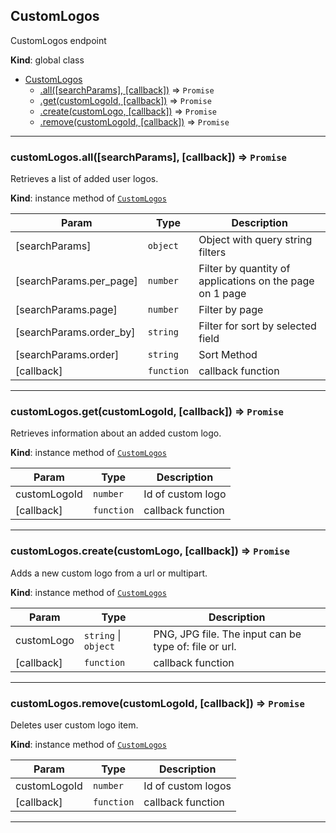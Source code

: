 <a name="CustomLogos"></a>

## CustomLogos
CustomLogos endpoint

**Kind**: global class  

* [CustomLogos](#CustomLogos)
    * [.all([searchParams], [callback])](#CustomLogos+all) ⇒ <code>Promise</code>
    * [.get(customLogoId, [callback])](#CustomLogos+get) ⇒ <code>Promise</code>
    * [.create(customLogo, [callback])](#CustomLogos+create) ⇒ <code>Promise</code>
    * [.remove(customLogoId, [callback])](#CustomLogos+remove) ⇒ <code>Promise</code>


* * *

<a name="CustomLogos+all"></a>

### customLogos.all([searchParams], [callback]) ⇒ <code>Promise</code>
Retrieves a list of added user logos.

**Kind**: instance method of [<code>CustomLogos</code>](#CustomLogos)  

| Param | Type | Description |
| --- | --- | --- |
| [searchParams] | <code>object</code> | Object with query string filters |
| [searchParams.per_page] | <code>number</code> | Filter by quantity of applications on the page on 1 page |
| [searchParams.page] | <code>number</code> | Filter by page |
| [searchParams.order_by] | <code>string</code> | Filter for sort by selected field |
| [searchParams.order] | <code>string</code> | Sort Method |
| [callback] | <code>function</code> | callback function |


* * *

<a name="CustomLogos+get"></a>

### customLogos.get(customLogoId, [callback]) ⇒ <code>Promise</code>
Retrieves information about an added custom logo.

**Kind**: instance method of [<code>CustomLogos</code>](#CustomLogos)  

| Param | Type | Description |
| --- | --- | --- |
| customLogoId | <code>number</code> | Id of custom logo |
| [callback] | <code>function</code> | callback function |


* * *

<a name="CustomLogos+create"></a>

### customLogos.create(customLogo, [callback]) ⇒ <code>Promise</code>
Adds a new custom logo from a url or multipart.

**Kind**: instance method of [<code>CustomLogos</code>](#CustomLogos)  

| Param | Type | Description |
| --- | --- | --- |
| customLogo | <code>string</code> \| <code>object</code> | PNG, JPG file. The input can be type of: file or url. |
| [callback] | <code>function</code> | callback function |


* * *

<a name="CustomLogos+remove"></a>

### customLogos.remove(customLogoId, [callback]) ⇒ <code>Promise</code>
Deletes user custom logo item.

**Kind**: instance method of [<code>CustomLogos</code>](#CustomLogos)  

| Param | Type | Description |
| --- | --- | --- |
| customLogoId | <code>number</code> | Id of custom logos |
| [callback] | <code>function</code> | callback function |


* * *

